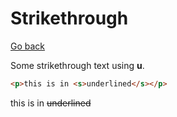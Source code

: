 # Strikethrough

[Go back](..)

Some strikethrough text using **u**.

```html
<p>this is in <s>underlined</s></p>
```

<div class="sr"></div>

<p>this is in <s>underlined</s></p>